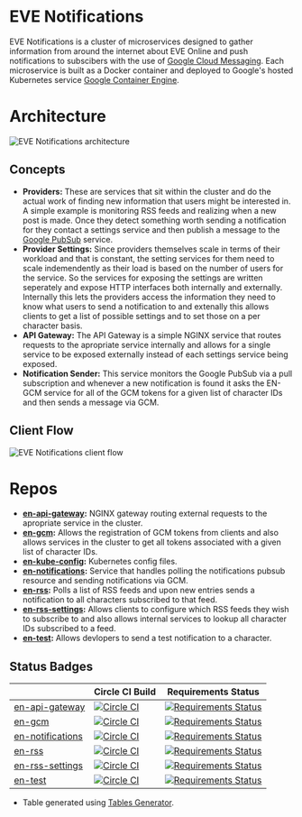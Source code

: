 # EVE Notifications
EVE Notifications is a cluster of microservices designed to gather information
from around the internet about EVE Online and push notifications to subscibers
with the use of [Google Cloud Messaging](https://developers.google.com/cloud-messaging/).
Each microservice is built as a Docker container and deployed to Google's hosted
Kubernetes service [Google Container Engine](https://cloud.google.com/container-engine/).

# Architecture
![EVE Notifications architecture](https://docs.google.com/drawings/d/1-wmdKDOYrkYCHlieJwbCfjiuxHLUmVmPVe2M64oNGNs/pub?w=1452&amp;h=658g "EVE Notifications architecture")

## Concepts
* __Providers:__ These are services that sit within the cluster and do the
actual work of finding new information that users might be interested in. A
simple example is monitoring RSS feeds and realizing when a new post is made.
Once they detect something worth sending a notification for they contact a
settings service and then publish a message to the [Google PubSub](https://cloud.google.com/pubsub/)
service.
* __Provider Settings:__ Since providers themselves scale in terms of their
workload and that is constant, the setting services for them need to scale
indemendently as their load is based on the number of users for the service. So
the services for exposing the settings are written seperately and expose HTTP
interfaces both internally and externally. Internally this lets the providers
access the information they need to know what users to send a notification to
and extenally this allows clients to get a list of possible settings and to set
those on a per character basis.
* __API Gateway:__ The API Gateway is a simple NGINX service that routes
requests to the apropriate service internally and allows for a single service to
be exposed externally instead of each settings service being exposed.
* __Notification Sender:__ This service monitors the Google PubSub via a pull
subscription and whenever a new notification is found it asks the EN-GCM service
for all of the GCM tokens for a given list of character IDs and then sends a
message via GCM.

## Client Flow
![EVE Notifications client flow](https://docs.google.com/drawings/d/1KuVy3kJGLrkPV0Yusqh0bxVOBvK6vYmu6GIzeIDW-f0/pub?w=1363&amp;h=1164 "EVE Notifications client flow")

# Repos
* __[en-api-gateway](https://github.com/Regner/en-api-gateway):__ NGINX gateway
routing external requests to the apropriate service in the cluster.
* __[en-gcm](https://github.com/Regner/en-gcm):__ Allows the registration of GCM
tokens from clients and also allows services in the cluster to get all tokens
associated with a given list of character IDs.
* __[en-kube-config](https://github.com/Regner/en-kube-config):__ Kubernetes
config files.
* __[en-notifications](https://github.com/Regner/en-notifications):__ Service
that handles polling the notifications pubsub resource and sending notifications
via GCM.
* __[en-rss](https://github.com/Regner/en-rss):__ Polls a list of RSS feeds and
upon new entries sends a notification to all characters subscribed to that feed.
* __[en-rss-settings](https://github.com/Regner/en-rss-settings):__ Allows
clients to configure which RSS feeds they wish to subscribe to and also allows
internal services to lookup all character IDs subscribed to a feed.
* __[en-test](https://github.com/Regner/en-test):__ Allows devlopers to send a
test notification to a character.

## Status Badges
|                                                                | Circle CI Build                                                                                                                | Requirements Status                                                                                                                                                                         |
|----------------------------------------------------------------|--------------------------------------------------------------------------------------------------------------------------------|---------------------------------------------------------------------------------------------------------------------------------------------------------------------------------------------|
| [en-api-gateway](https://github.com/Regner/en-api-gateway)     | [![Circle CI](https://circleci.com/gh/Regner/en-api-gateway.svg?style=svg)](https://circleci.com/gh/Regner/en-api-gateway)     | [![Requirements Status](https://requires.io/github/Regner/en-api-gateway/requirements.svg?branch=master)](https://requires.io/github/Regner/en-api-gateway/requirements/?branch=master)     |
| [en-gcm](https://github.com/Regner/en-gcm)                     | [![Circle CI](https://circleci.com/gh/Regner/en-gcm.svg?style=svg)](https://circleci.com/gh/Regner/en-gcm)                     | [![Requirements Status](https://requires.io/github/Regner/en-gcm/requirements.svg?branch=master)](https://requires.io/github/Regner/en-gcm/requirements/?branch=master)                     |
| [en-notifications](https://github.com/Regner/en-notifications) | [![Circle CI](https://circleci.com/gh/Regner/en-notifications.svg?style=svg)](https://circleci.com/gh/Regner/en-notifications) | [![Requirements Status](https://requires.io/github/Regner/en-notifications/requirements.svg?branch=master)](https://requires.io/github/Regner/en-notifications/requirements/?branch=master) |
| [en-rss](https://github.com/Regner/en-rss)                     | [![Circle CI](https://circleci.com/gh/Regner/en-rss.svg?style=svg)](https://circleci.com/gh/Regner/en-rss)                     | [![Requirements Status](https://requires.io/github/Regner/en-rss/requirements.svg?branch=master)](https://requires.io/github/Regner/en-rss/requirements/?branch=master)                     |
| [en-rss-settings](https://github.com/Regner/en-rss-settings)   | [![Circle CI](https://circleci.com/gh/Regner/en-rss-settings.svg?style=svg)](https://circleci.com/gh/Regner/en-rss-settings)   | [![Requirements Status](https://requires.io/github/Regner/en-rss-settings/requirements.svg?branch=master)](https://requires.io/github/Regner/en-rss-settings/requirements/?branch=master)   |
| [en-test](https://github.com/Regner/en-test)                   | [![Circle CI](https://circleci.com/gh/Regner/en-test.svg?style=svg)](https://circleci.com/gh/Regner/en-test)                   | [![Requirements Status](https://requires.io/github/Regner/en-test/requirements.svg?branch=master)](https://requires.io/github/Regner/en-test/requirements/?branch=master)                   |

* Table generated using [Tables Generator](http://www.tablesgenerator.com/markdown_tables).
